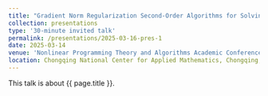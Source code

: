```yaml
---
title: "Gradient Norm Regularization Second-Order Algorithms for Solving Nonconvex-Strongly Concave Minimax Problems"
collection: presentations
type: '30-minute invited talk'
permalink: /presentations/2025-03-16-pres-1
date: 2025-03-14
venue: 'Nonlinear Programming Theory and Algorithms Academic Conference'
location: Chongqing National Center for Applied Mathematics, Chongqing, 2025.03.14-16
---
```


This talk is about {{ page.title }}.

